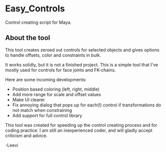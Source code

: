# Easy_Controls
Control creating script for Maya. 


## About the tool

This tool creates zeroed out controls for selected objects and gives options to handle offsets, color and constraints in bulk.

It works solidly, but it is not a finished project.
This is a simple tool that I've mostly used for controls for face joints and FK-chains.

Here are some incoming developments:
* Position based coloring (left, right, middle)
* Add more range for scale and offset values
* Make UI clearer
* Fix annoying dialog that pops up for each(!) control if transformations do not match when constraining
* Add support for full control library

This tool was created for speeding up the control creating process and for coding practice. I am still an inexperienced coder, and will gladly accept criticism and advice.

-Leevi
